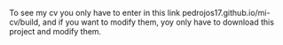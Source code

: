 To see my cv you only have to enter in this link pedrojos17.github.io/mi-cv/build, and if you want to modify them, yoy only have to download this project and modify them.


